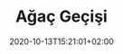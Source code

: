 ---
title: "Ağaç Geçişi"
description: "Sipariş, Ön Sipariş, Son Sipariş"
lead: ""
date: 2020-10-13T15:21:01+02:00
lastmod: 2020-10-13T15:21:01+02:00
draft: false
images: []
menu:
  docs:
    parent: "tree-based-dsa-1"
weight: 11
toc: true
---